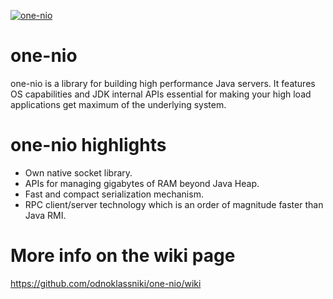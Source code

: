 [![one-nio](https://maven-badges.herokuapp.com/maven-central/ru.odnoklassniki/one-nio/badge.svg)](https://maven-badges.herokuapp.com/maven-central/ru.odnoklassniki/one-nio)

one-nio
=======

one-nio is a library for building high performance Java servers.
It features OS capabilities and JDK internal APIs essential for making your high load applications get maximum of the underlying system.

one-nio highlights
==================
 - Own native socket library.
 - APIs for managing gigabytes of RAM beyond Java Heap.
 - Fast and compact serialization mechanism.
 - RPC client/server technology which is an order of magnitude faster than Java RMI.

More info on the wiki page
==========================
https://github.com/odnoklassniki/one-nio/wiki
